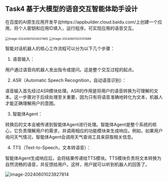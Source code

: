 ## Task4 基于大模型的语音交互智能体助手设计

  在百度的AI原生应用开发平台https://appbuilder.cloud.baidu.com/上创建一个应用，将个人密钥和应用ID填入，运行程序。可实现应用的语音交互。

<img src="https://qinglan-1324038201.cos.ap-nanjing.myqcloud.com/images/202406010253807.png" alt="image-20240601024021965" style="zoom: 67%;" />     <img src="https://qinglan-1324038201.cos.ap-nanjing.myqcloud.com/images/202406010253808.png" alt="image-20240601023121689" style="zoom: 67%;" />      

智能对话机器人的核心工作流程可以分为以下几个步骤：

1. 语音输入：

用户通过语音向机器人发出指令或提问。这是整个交互过程的起点。

2. ASR（Automatic Speech Recognition，自动语音识别）：

语音输入首先经过ASR模块处理。ASR的作用是将用户的语音转换为可理解的文本。这一步骤对于后续处理至关重要，因为只有将语音准确地转化为文本，机器人才能正确理解用户的意图。

3. 智能体Agent：

转换后的文本会被传递到智能体Agent进行处理。智能体Agent是整个系统的核心，它负责理解用户的需求，并调用相应的功能模块来生成响应。例如，如果用户询问天气情况，智能体Agent会调用天气查询工具来获取相关信息。

4. TTS（Text-to-Speech，文本转语音）：

智能体Agent生成响应后，会将结果传递给TTS模块。TTS模块负责将文本转换为自然流畅的语音，并反馈给用户。这样，用户就可以听到机器人的回答了。

![image-20240601023827814](https://qinglan-1324038201.cos.ap-nanjing.myqcloud.com/images/202406010253809.png)